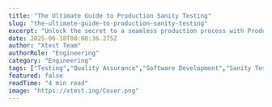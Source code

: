 ```yaml
---
title: "The Ultimate Guide to Production Sanity Testing"
slug: "the-ultimate-guide-to-production-sanity-testing"
excerpt: "Unlock the secret to a seamless production process with Production Sanity Testing. Dive into our comprehensive guide to understand its importance in detecting and resolving glitches before they can cause catastrophic errors. Dont let an overlooked fault disrupt your operations, discover how to streamline and safeguard your production line with our expert insights."
date: 2025-06-18T08:00:36.275Z
author: "Xtest Team"
authorRole: "Engineering"
category: "Engineering"
tags: ["Testing","Quality Assurance","Software Development","Sanity Tests","Quick Validation"]
featured: false
readTime: "4 min read"
image: "https://xtest.ing/Cover.png"
---
```


